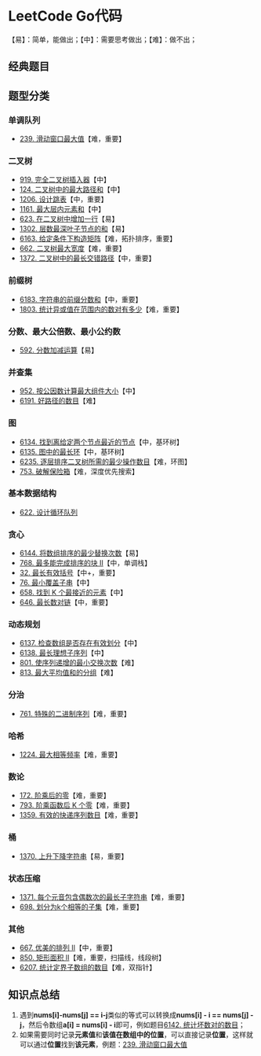 # LeetCode Go代码

【易】：简单，能做出；【中】：需要思考做出；【难】：做不出；

## 经典题目

## 题型分类

### 单调队列

* [239. 滑动窗口最大值](leetcode/239.go)【难，重要】

### 二叉树

* [919. 完全二叉树插入器](leetcode/919.go)【中】
* [124. 二叉树中的最大路径和](leetcode/124.go)【中】
* [1206. 设计跳表](leetcode/1206.go)【中，重要】
* [1161. 最大层内元素和](leetcode/1161.go)【中】
* [623. 在二叉树中增加一行](leetcode/623.go)【易】
* [1302. 层数最深叶子节点的和](leetcode/1302.go)【易】
* [6163. 给定条件下构造矩阵](leetcode/6163.go)【难，拓扑排序，重要】
* [662. 二叉树最大宽度](leetcode/662.go)【难，重要】
* [1372. 二叉树中的最长交错路径](leetcode/1372.go)【中，重要】

### 前缀树

* [6183. 字符串的前缀分数和](leetcode/6186.go)【中，重要】
* [1803. 统计异或值在范围内的数对有多少](leetcode/1803.go)【难，重要】

### 分数、最大公倍数、最小公约数

* [592. 分数加减运算](leetcode/592.go)【易】

### 并查集

* [952. 按公因数计算最大组件大小](leetcode/952.go)【中】
* [6191. 好路径的数目](leetcode/6191.go)【难】

### 图

* [6134. 找到离给定两个节点最近的节点](leetcode/6134.go)【中，基环树】
* [6135. 图中的最长环](leetcode/6135.go)【中，基环树】
* [6235. 逐层排序二叉树所需的最少操作数目](leetcode/6235.go)【难，环图】
* [753. 破解保险箱](leetcode/753.go)【难，深度优先搜索】

### 基本数据结构

* [622. 设计循环队列](leetcode/622.go)

### 贪心

* [6144. 将数组排序的最少替换次数](leetcode/6144.go)【易】
* [768. 最多能完成排序的块 II](leetcode/768.go)【中，单调栈】
* [32. 最长有效括号](leetcode/32.go)【中+，重要】
* [76. 最小覆盖子串](leetcode/76.go)【中】
* [658. 找到 K 个最接近的元素](leetcode/658.go)【中】
* [646. 最长数对链](leetcode/646.go)【中，重要】

### 动态规划

* [6137. 检查数组是否存在有效划分](leetcode/6138.go)【中】
* [6138. 最长理想子序列](leetcode/6138.go)【中】
* [801. 使序列递增的最小交换次数](leetcode/801.go)【难】
* [813. 最大平均值和的分组](leetcode/813.go)【难】

### 分治

* [761. 特殊的二进制序列](leetcode/761.go)【难，重要】

### 哈希

* [1224. 最大相等频率](leetcode/1224.go)【难，重要】

### 数论

* [172. 阶乘后的零](leetcode/172.go)【难，重要】
* [793. 阶乘函数后 K 个零](leetcode/793.go)【难，重要】
* [1359. 有效的快递序列数目](leetcode/1359.go)【难，重要】

### 桶

* [1370. 上升下降字符串](leetcode/1370.go)【易，重要】

### 状态压缩

* [1371. 每个元音包含偶数次的最长子字符串](leetcode/1371.go)【难，重要】
* [698. 划分为k个相等的子集](leetcode/698.go)【难，重要】

### 其他

* [667. 优美的排列 II](leetcode/667.go)【中，重要】
* [850. 矩形面积 II](leetcode/850.go)【难，重要，扫描线，线段树】
* [6207. 统计定界子数组的数目](leetcode/6207.go)【难，双指针】




## 知识点总结

1. 遇到**nums[i]-nums[j] == i-j**类似的等式可以转换成**nums[i] - i == nums[j] - j**，然后令数组**a[i] = nums[i] - i**即可，例如题目[6142. 统计坏数对的数目](leetcode/6142.go)；
1. 如果需要同时记录**元素值**和**该值在数组中的位置**，可以直接记录**位置**，这样就可以通过**位置**找到**该元素**，例题：[239. 滑动窗口最大值](https://leetcode.cn/problems/sliding-window-maximum/)
